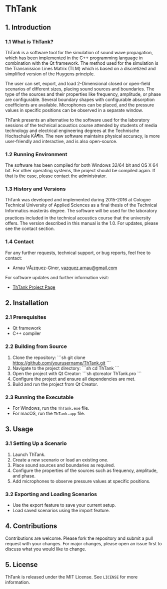 
# ThTank

## 1. Introduction

### 1.1 What is ThTank?
ThTank is a software tool for the simulation of sound wave propagation, which has been implemented in the C++ programming language in combination with the Qt framework. The method used for the simulation is the Transmission Lines Matrix (TLM) which is based on a discretized and simplified version of the Huygens principle. 

The user can set, export, and load 2-Dimensional closed or open-field scenarios of different sizes, placing sound sources and boundaries. The type of the sources and their properties like frequency, amplitude, or phase are configurable. Several boundary shapes with configurable absorption coefficients are available. Microphones can be placed, and the pressure values in specific positions can be observed in a separate window. 

ThTank presents an alternative to the software used for the laboratory sessions of the technical acoustics course attended by students of media technology and electrical engineering degrees at the Technische Hochschule KÃ¶ln. The new software maintains physical accuracy, is more user-friendly and interactive, and is also open-source.

### 1.2 Running Environment
The software has been compiled for both Windows 32/64 bit and OS X 64 bit. For other operating systems, the project should be compiled again. If that is the case, please contact the administrator.

### 1.3 History and Versions
ThTank was developed and implemented during 2015-2016 at Cologne Technical University of Applied Sciences as a final thesis of the Technical Informatics masterâs degree. The software will be used for the laboratory practices included in the technical acoustics course that the university offers. The version described in this manual is the 1.0. For updates, please see the contact section.

### 1.4 Contact
For any further requests, technical support, or bug reports, feel free to contact:
- Arnau VÃ¡zquez-Giner, vazquez.arnau@gmail.com

For software updates and further information visit:
- [ThTank Project Page](http://www.audiogroup.web.th-koeln.de)

## 2. Installation

### 2.1 Prerequisites
- Qt framework
- C++ compiler

### 2.2 Building from Source
1. Clone the repository:
   \`\`\`sh
   git clone https://github.com/yourusername/ThTank.git
   \`\`\`
2. Navigate to the project directory:
   \`\`\`sh
   cd ThTank
   \`\`\`
3. Open the project with Qt Creator:
   \`\`\`sh
   qtcreator ThTank.pro
   \`\`\`
4. Configure the project and ensure all dependencies are met.
5. Build and run the project from Qt Creator.

### 2.3 Running the Executable
- For Windows, run the `ThTank.exe` file.
- For macOS, run the `ThTank.app` file.

## 3. Usage

### 3.1 Setting Up a Scenario
1. Launch ThTank.
2. Create a new scenario or load an existing one.
3. Place sound sources and boundaries as required.
4. Configure the properties of the sources such as frequency, amplitude, and phase.
5. Add microphones to observe pressure values at specific positions.

### 3.2 Exporting and Loading Scenarios
- Use the export feature to save your current setup.
- Load saved scenarios using the import feature.

## 4. Contributions

Contributions are welcome. Please fork the repository and submit a pull request with your changes. For major changes, please open an issue first to discuss what you would like to change.

## 5. License

ThTank is released under the MIT License. See `LICENSE` for more information.

